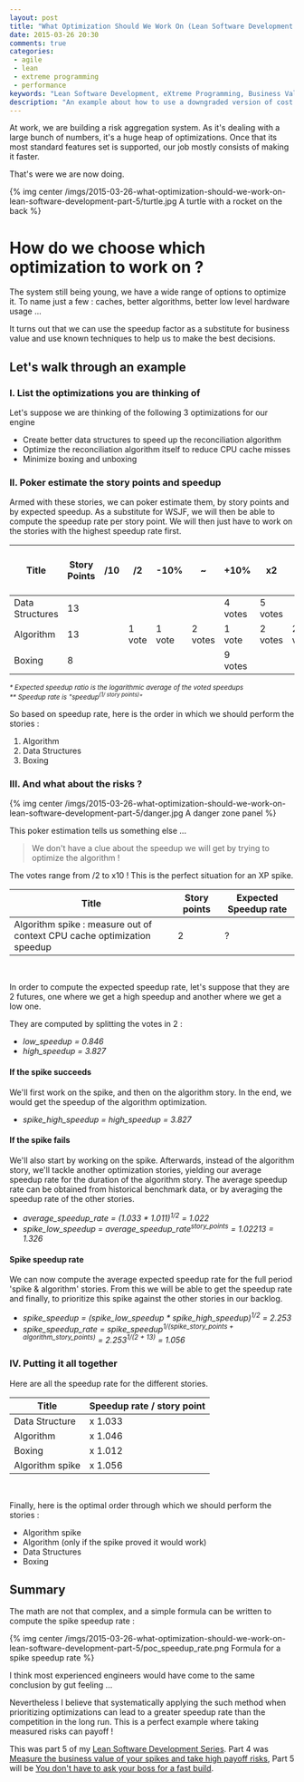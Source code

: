 ```yaml
---
layout: post
title: "What Optimization Should We Work On (Lean Software Development Part 5)"
date: 2015-03-26 20:30
comments: true
categories:
 - agile
 - lean
 - extreme programming
 - performance
keywords: "Lean Software Development, eXtreme Programming, Business Value, Spike, Cost of Delay, Performance, Optimizations"
description: "An example about how to use a downgraded version of cost of delay to choose between different optimization strategies"
---
```

At work, we are building a risk aggregation system. As it's dealing with a large bunch of numbers, it's a huge heap of optimizations. Once that its most standard features set is supported, our job mostly consists of making it faster.

That's were we are now doing.

{% img center /imgs/2015-03-26-what-optimization-should-we-work-on-lean-software-development-part-5/turtle.jpg A turtle with a rocket on the back %}

# How do we choose which optimization to work on ?

The system still being young, we have a wide range of options to optimize it. To name just a few : caches, better algorithms, better low level hardware usage ...

It turns out that we can use the speedup factor as a substitute for business value and use known techniques to help us to make the best decisions.

## Let's walk through an example

### I. List the optimizations you are thinking of

Let's suppose we are thinking of the following 3 optimizations for our engine

* Create better data structures to speed up the reconciliation algorithm
* Optimize the reconciliation algorithm itself to reduce CPU cache misses
* Minimize boxing and unboxing

### II. Poker estimate the story points and speedup

Armed with these stories, we can poker estimate them, by story points and by expected speedup.
As a substitute for WSJF, we will then be able to compute the speedup rate per story point.
We will then just have to work on the stories with the highest speedup rate first.

Title                   | Story Points	| /10	 | /2     | -10%	| ~	 | +10%	  | x2	    | x10     | Expected Speedup ratio*	| Speedup rate / story point**
------------------------|---------------|--------|--------|-------------|--------|--------|---------|---------|-------------------------|---------------------------
Data Structures 	| 13	 	|        |        |             |        | 4 votes| 5 votes |         | x 1.533                 | x 1.033
Algorithm	        | 13	 	| 	 | 1 vote | 1 vote      | 2 votes| 1 vote | 2 votes | 2 votes | x 1.799                 | x 1.046
Boxing	                | 8	 	| 	 |        |             |        | 9 votes|         |         | x 1.1                   | x 1.012

<sup>*\* Expected speedup ratio is the logarithmic average of the voted speedups*</sup><br>
<sup>*\*\* Speedup rate is "speedup<sup>(1/ story points)</sup>"*</sup>

So based on speedup rate, here is the order in which we should perform the stories :

1. Algorithm
2. Data Structures
3. Boxing

### III. And what about the risks ?

{% img center /imgs/2015-03-26-what-optimization-should-we-work-on-lean-software-development-part-5/danger.jpg A danger zone panel %}

This poker estimation tells us something else ...

> We don't have a clue about the speedup we will get by trying to optimize the algorithm !

The votes range from /2 to x10 ! This is the perfect situation for an XP spike.

Title | Story points | Expected Speedup rate
------|--------------|----------------------
Algorithm spike : measure out of context CPU cache optimization speedup	| 2 |	?

<br>

In order to compute the expected speedup rate, let's suppose that they are 2 futures, one where we get a high speedup and another where we get a low one.

They are computed by splitting the votes in 2 :

* *low_speedup = 0.846*
* *high_speedup = 3.827*

#### If the spike succeeds

We'll first work on the spike, and then on the algorithm story. In the end, we would get the speedup of the algorithm optimization.

* *spike_high_speedup = high_speedup = 3.827*

#### If the spike fails

We'll also start by working on the spike. Afterwards, instead of the algorithm story, we'll tackle another optimization stories, yielding our average speedup rate for the duration of the algorithm story. The average speedup rate can be obtained from historical benchmark data, or by averaging the speedup rate of the other stories.

* *average_speedup_rate = (1.033 * 1.011)<sup>1/2</sup> = 1.022*
* *spike_low_speedup = average_speedup_rate<sup>story_points</sup> = 1.02213 = 1.326*

#### Spike speedup rate

We can now compute the average expected speedup rate for the full period 'spike & algorithm' stories. From this we will be able to get the speedup rate and finally, to prioritize this spike against the other stories in our backlog.

* *spike_speedup = (spike_low_speedup * spike_high_speedup)<sup>1/2</sup> = 2.253*
* *spike_speedup_rate = spike_speedup<sup>1/(spike_story_points + algorithm_story_points)</sup> = 2.253<sup>1/(2 + 13)</sup> = 1.056*

### IV. Putting it all together

Here are all the speedup rate for the different stories.

Title | Speedup rate / story point
------|---------------------------
Data Structure	| x 1.033
Algorithm	        | x 1.046
Boxing	                | x 1.012
Algorithm spike	        | x 1.056

<br>

Finally, here is the optimal order through which we should perform the stories :

* Algorithm spike
* Algorithm (only if the spike proved it would work)
* Data Structures
* Boxing

## Summary

The math are not that complex, and a simple formula can be written to compute the spike speedup rate :

{% img center /imgs/2015-03-26-what-optimization-should-we-work-on-lean-software-development-part-5/poc_speedup_rate.png Formula for a spike speedup rate %}

I think most experienced engineers would have come to the same conclusion by gut feeling ...

Nevertheless I believe that systematically applying the such method when prioritizing optimizations can lead to a greater speedup rate than the competition in the long run. This is a perfect example where taking measured risks can payoff !

This was part 5 of my [Lean Software Development Series](/the-flow-book-summary-lean-software-development_part_1/). Part 4 was [Measure the business value of your spikes and take high payoff risks](/measure-the-business-value-of-your-spikes-and-take-high-payoff-risks-lean-software-development-part-4/), Part 5 will be [You don't have to ask your boss for a fast build](/you-dont-have-to-ask-your-boss-for-a-fast-build-lean-software-development-part-6/).
